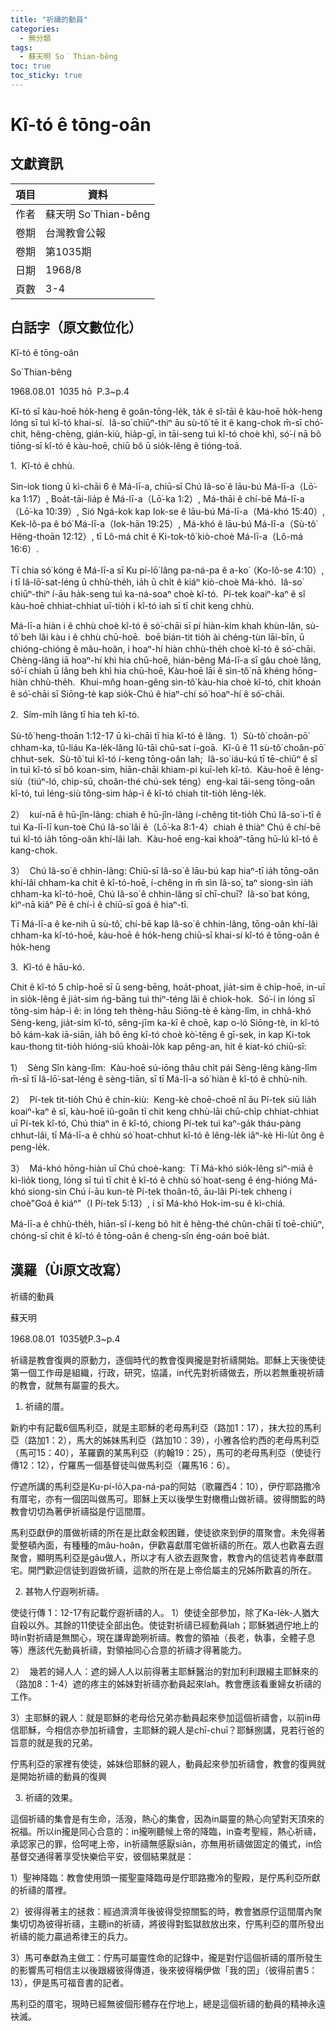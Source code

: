 ```yaml
---
title: "祈禱的動員"
categories:
  - 無分類
tags:
  - 蘇天明 So͘ Thian-bêng
toc: true
toc_sticky: true
---
```


# Kî-tó ê tōng-oân

## 文獻資訊

| 項目 | 資料 |
|---|---|
| 作者 | 蘇天明 So͘ Thian-bêng |
| 卷期 | 台灣教會公報 |
| 卷期 | 第1035期 |
| 日期 | 1968/8 |
| 頁數 | 3-4 |

## 白話字（原文數位化）

Kî-tó ê tōng-oân

So͘ Thian-bêng

1968.08.01  1035 hō  P.3~p.4

Kî-tó sī kàu-hoē ho̍k-heng ê goân-tōng-le̍k, ta̍k ê sî-tāi ê kàu-hoē ho̍k-heng lóng sī tuì kî-tó khai-sí.  Iâ-so͘ chiūⁿ-thiⁿ āu sù-tô͘ tē it ê kang-chok m̄-sī chó͘-chit, hêng-chèng, gián-kiù, hia̍p-gī, in tāi-seng tuì kî-tó choè khì, só͘-í nā bô tiōng-sī kî-tó ê kàu-hoē, chiū bô ū sio̍k-lêng ê tióng-toā.

1.  Kî-tó ê chhù.

Sin-iok tiong ū kì-chāi 6 ê Má-lī-a, chiū-sī Chú Iâ-so͘ ê lāu-bú Má-lī-a（Lō͘-ka 1:17）, Boa̍t-tāi-lia̍p ê Má-lī-a（Lō͘-ka 1:2）, Má-thāi ê chí-bē Má-lī-a（Lō͘-ka 10:39）, Sió Ngá-kok kap Iok-se ê lāu-bú Má-lī-a（Má-khó 15:40）, Kek-lô-pa ê bó͘ Má-lī-a（Iok-hān 19:25）, Má-khó ê lāu-bú Má-lī-a（Sù-tô͘ Hêng-thoān 12:12）, tī Lô-má chi̍t ê Ki-tok-tô͘ kiò-choè Má-lī-a（Lô-má 16:6）.

Tī chia só͘ kóng ê Má-lī-a sī Ku pí-lō͘ lâng pa-ná-pa ê a-ko͘（Ko-lô-se 4:10）, i tī Iâ-lō͘-sat-léng ū chhù-the̍h, ia̍h ū chi̍t ê kiáⁿ kiò-choè Má-khó.  Iâ-so͘ chiūⁿ-thiⁿ í-āu ha̍k-seng tuì ka-ná-soaⁿ choè kî-tó.  Pí-tek koaiⁿ-kaⁿ ê sî kàu-hoē chhiat-chhiat uī-tio̍h i kî-tó iah sī tī chit keng chhù.

Má-lī-a hiàn i ê chhù choè kî-tó ê só͘-chāi sī pí hiàn-kim khah khùn-lân, sù-tô͘ beh lâi kàu i ê chhù chū-hoē.  boē bián-tit tio̍h ài chéng-tùn lāi-bīn, ū chióng-chióng ê mâu-hoân, i hoaⁿ-hí hiàn chhù-the̍h choè kî-tó ê só͘-chāi.  Chèng-lâng iā hoaⁿ-hí khì hia chū-hoē, hián-bêng Má-lī-a sī gâu choè lâng, só͘-í chiah ū lâng beh khì hia chū-hoē, Kàu-hoē lāi ê sìn-tô͘ nā khéng hōng-hiàn chhù-the̍h.  Khui-mn̂g hoan-gêng sìn-tô͘ kàu-hia choè kî-tó, chit khoán ê só͘-chāi sī Siōng-tè kap sio̍k-Chú ê hiaⁿ-chí só͘ hoaⁿ-hí ê só͘-chāi.

2.  Sím-mi̍h lâng tī hia teh kî-tó.

Sù-tô͘ heng-thoān 1:12-17 ū kì-chāi tī hia kî-tó ê lâng.  1）Sù-tô͘ choân-pō͘ chham-ka, tû-liáu Ka-le̍k-lâng Iû-tāi chū-sat í-goā.  Kî-û ê 11 sù-tô͘ choân-pō͘ chhut-sek.  Sù-tô͘ tuì kî-tó í-keng tōng-oân lah;  Iâ-so͘ iáu-kú tī tē-chiūⁿ ê sî in tuì kî-tó sī bô koan-sim, hiān-chāi khiam-pi kuī-leh kî-tó.  Kàu-hoē ê léng-siù（tiúⁿ-ló, chip-sū, choân-thé chú-sek téng）eng-kai tāi-seng tōng-oân kî-tó, tuì léng-siù tông-sim ha̍p-ì ê kî-tó chiah tit-tio̍h lêng-le̍k.

2）  kuí-nā ê hū-jîn-lâng: chiah ê hū-jîn-lâng í-chêng tit-tio̍h Chú Iâ-so͘ i-tī ê tuì Ka-lī-lī kun-toè Chú Iâ-so͘ lâi ê（Lō͘-ka 8:1-4）chiah ê thiàⁿ Chú ê chí-bē tuì kî-tó ia̍h tōng-oân khí-lâi lah.  Kàu-hoē eng-kai khoàⁿ-tāng hū-lú kî-tó ê kang-chok.

3）  Chú Iâ-so͘ ê chhin-lâng: Chiū-sī Iâ-so͘ ê lāu-bú kap hiaⁿ-tī ia̍h tōng-oân khí-lâi chham-ka chit ê kî-tó-hoē, í-chêng in m̄ sìn Iâ-so͘, taⁿ siong-sìn ia̍h chham-ka kî-tó-hoē, Chú Iâ-so͘ ê chhin-lâng sī chī-chuī?  Iâ-so͘ bat kóng, kìⁿ-nā kiâⁿ Pē ê chí-ì ê chiū-sī goá ê hiaⁿ-tī.

Tī Má-lī-a ê ke-nih ū sù-tô͘, chí-bē kap Iâ-so͘ ê chhin-lâng, tōng-oân khí-lâi chham-ka kî-tó-hoē, kàu-hoē ê ho̍k-heng chiū-sī khai-sí kî-tó ê tōng-oân ê ho̍k-heng

3.  Kî-tó ê hāu-kó.

Chit ê kî-tó 5 chi̍p-hoē sī ū seng-bēng, hoa̍t-phoat, jia̍t-sim ê chi̍p-hoē, in-uī in sio̍k-lêng ê jia̍t-sim ńg-bāng tuì thiⁿ-téng lâi ê chiok-hok.  Só͘-í in lóng sī tông-sim ha̍p-ì ê: in lóng teh thèng-hāu Siōng-tè ê kàng-lîm, in chhâ-khó Sèng-keng, jia̍t-sim kî-tó, sêng-jīm ka-kī ê choē, kap o-ló Siōng-tè, in kî-tó bô kám-kak iā-siān, ia̍h bô ēng kî-tó choè kò͘-tēng ê gī-sek, in kap Ki-tok kau-thong tit-tio̍h hióng-siū khoài-lo̍k kap pêng-an, hit ê kiat-kó chiū-sī:

1）  Sèng Sîn kàng-lîm:  Kàu-hoē sú-iōng thâu chi̍t pái Sèng-lêng kàng-lîm m̄-sī tī Iâ-lō͘-sat-léng ê sèng-tiān, sī tī Má-lī-a só͘ hiàn ê kî-tó ê chhù-nih.

2）  Pí-tek tit-tio̍h Chú ê chín-kiù:  Keng-kè choē-choē nî āu Pí-tek siū lia̍h koaiⁿ-kaⁿ ê sî, kàu-hoē iû-goân tī chit keng chhù-lāi chū-chi̍p chhiat-chhiat uī Pí-tek kî-tó, Chú thiaⁿ in ê kî-tó, chiong Pí-tek tuì kaⁿ-ga̍k tháu-pàng chhut-lâi, tī Má-lī-a ê chhù só͘ hoat-chhut kî-tó ê lêng-le̍k iâⁿ-kè Hi-lu̍t ông ê peng-le̍k.

3）  Má-khó hōng-hiàn uī Chú choè-kang:  Tī Má-khó sio̍k-lêng sìⁿ-miā ê kì-lio̍k tiong, lóng sī tuì tī chit ê kî-tó ê chhù só͘ hoat-seng ê éng-hióng Má-khó siong-sìn Chú í-āu kun-tè Pí-tek thoân-tō, āu-lâi Pí-tek chheng i choè"Goá ê kiáⁿ"（I Pí-tek 5:13）, i sī Má-khó Hok-im-su ê kì-chiá.

Má-lī-a ê chhù-the̍h, hiān-sî í-keng bô hit ê hêng-thé chûn-chāi tī toē-chiūⁿ, chóng-sī chit ê kî-tó ê tōng-oân ê cheng-sîn éng-oán boē bia̍t.

## 漢羅（Ùi原文改寫）

祈禱的動員

蘇天明

1968.08.01  1035號P.3~p.4

祈禱是教會復興的原動力，逐個時代的教會復興攏是對祈禱開始。耶穌上天後使徒第一個工作毋是組織，行政，研究，協議，in代先對祈禱做去，所以若無重視祈禱的教會，就無有屬靈的長大。

1. 祈禱的厝。

新約中有記載6個馬利亞，就是主耶穌的老母馬利亞（路加1：17），抹大拉的馬利亞（路加1：2），馬大的姊妹馬利亞（路加10：39），小雅各佮約西的老母馬利亞（馬可15：40），革羅霸的某馬利亞（約翰19：25），馬可的老母馬利亞（使徒行傳12：12），佇羅馬一個基督徒叫做馬利亞（羅馬16：6）。

佇遮所講的馬利亞是Ku-pí-lō͘人pa-ná-pa的阿姑（歌羅西4：10），伊佇耶路撒冷有厝宅，亦有一個囝叫做馬可。耶穌上天以後學生對橄欖山做祈禱。彼得關監的時教會切切為著伊祈禱搤是佇這間厝。

馬利亞獻伊的厝做祈禱的所在是比獻金較困難，使徒欲來到伊的厝聚會。未免得著愛整頓內面，有種種的mâu-hoân，伊歡喜獻厝宅做祈禱的所在。眾人也歡喜去遐聚會，顯明馬利亞是gâu做人，所以才有人欲去遐聚會，教會內的信徒若肯奉獻厝宅。開門歡迎信徒到遐做祈禱，這款的所在是上帝佮屬主的兄姊所歡喜的所在。

2. 甚物人佇遐咧祈禱。

使徒行傳 1：12-17有記載佇遐祈禱的人。 1）使徒全部參加，除了Ka-le̍k-人猶大自殺以外。其餘的11使徒全部出色。使徒對祈禱已經動員lah；耶穌猶過佇地上的時in對祈禱是無關心，現在謙卑跪咧祈禱。教會的領袖（長老，執事，全體子息等）應該代先動員祈禱，對領袖同心合意的祈禱才得著能力。

2）  幾若的婦人人：遮的婦人人以前得著主耶穌醫治的對加利利跟綴主耶穌來的（路加8：1-4）遮的疼主的姊妹對祈禱亦動員起來lah。教會應該看重婦女祈禱的工作。

3）主耶穌的親人：就是耶穌的老母佮兄弟亦動員起來參加這個祈禱會，以前in毋信耶穌，今相信亦參加祈禱會，主耶穌的親人是chī-chuī？耶穌捌講，見若行爸的旨意的就是我的兄弟。

佇馬利亞的家裡有使徒，姊妹佮耶穌的親人，動員起來參加祈禱會，教會的復興就是開始祈禱的動員的復興

3. 祈禱的效果。

這個祈禱的集會是有生命，活潑，熱心的集會，因為in屬靈的熱心向望對天頂來的祝福。所以in攏是同心合意的：in攏咧聽候上帝的降臨，in查考聖經，熱心祈禱，承認家己的罪，佮呵咾上帝，in祈禱無感厭siān，亦無用祈禱做固定的儀式，in佮基督交通得著享受快樂佮平安，彼個結果就是：

1）聖神降臨：教會使用頭一擺聖靈降臨毋是佇耶路撒冷的聖殿，是佇馬利亞所獻的祈禱的厝裡。

2）彼得得著主的拯救：經過濟濟年後彼得受掠關監的時，教會猶原佇這間厝內聚集切切為彼得祈禱，主聽in的祈禱，將彼得對監獄敨放出來，佇馬利亞的厝所發出祈禱的能力贏過希律王的兵力。

3）馬可奉獻為主做工：佇馬可屬靈性命的記錄中，攏是對佇這個祈禱的厝所發生的影響馬可相信主以後跟綴彼得傳道，後來彼得稱伊做「我的囝」（彼得前書5：13），伊是馬可福音書的記者。

馬利亞的厝宅，現時已經無彼個形體存在佇地上，總是這個祈禱的動員的精神永遠袂滅。
